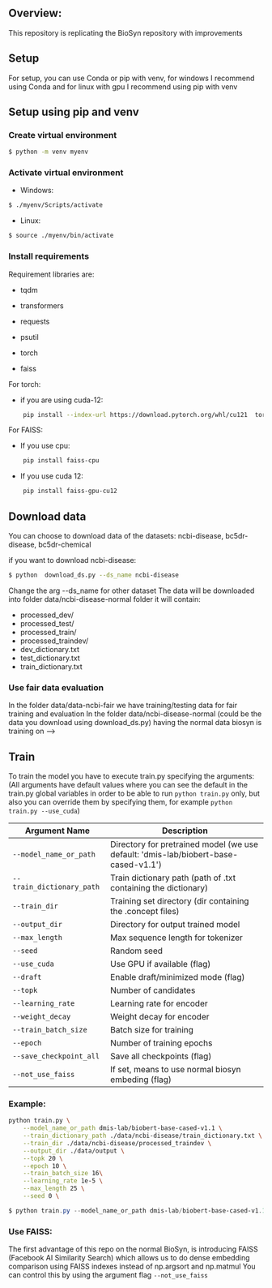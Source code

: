 ## Overview:
This repository is replicating the BioSyn repository with improvements

## Setup

For setup, you can use Conda or pip with venv, for windows I recommend using Conda and for linux with gpu I recommend using pip with venv 

## Setup using pip and venv

### Create virtual environment

```bash
$ python -m venv myenv
```

### Activate virtual environment 

- Windows:

```bash
$ ./myenv/Scripts/activate
```

- Linux:

```bash
$ source ./myenv/bin/activate
```

### Install requirements

Requirement libraries are:
- tqdm
- transformers
- requests
- psutil

- torch 
- faiss

For torch:
- if you are using cuda-12:
```bash
    pip install --index-url https://download.pytorch.org/whl/cu121  torch
```


For FAISS:
- If you use cpu:
```bash
    pip install faiss-cpu
```
- If you use cuda 12:
```bash
    pip install faiss-gpu-cu12
```






## Download data

You can choose to download data of the datasets:
ncbi-disease, bc5dr-disease, bc5dr-chemical

if you want to download ncbi-disease:
```bash
$ python  download_ds.py --ds_name ncbi-disease
```

Change the arg --ds_name for other dataset
The data will be downloaded into folder data/ncbi-disease-normal folder
it will contain:
- processed_dev/
- processed_test/
- processed_train/
- processed_traindev/
- dev_dictionary.txt
- test_dictionary.txt
- train_dictionary.txt

### Use fair data evaluation
In the folder data/data-ncbi-fair we have training/testing data for fair training and evaluation 
In the folder data/ncbi-disease-normal (could be the data you download using download_ds.py) having the normal data biosyn is training on -->


## Train

To train the model you have to execute train.py specifying the arguments:
(All arguments have default values where you can see the default in the train.py global variables in order to be able to run `python train.py` only, but also you can override them by specifying them, for example `python train.py --use_cuda`)


| Argument Name              | Description                         |
|----------------------------|-------------------------------------|
| `--model_name_or_path`     | Directory for pretrained model (we use default:  'dmis-lab/biobert-base-cased-v1.1')     |
| `--train_dictionary_path`  | Train dictionary path (path of .txt containing the dictionary)              |
| `--train_dir`              | Training set directory (dir containing the .concept files)              |
| `--output_dir`             | Directory for output trained model                |
| `--max_length`             | Max sequence length for tokenizer   |
| `--seed`                   | Random seed                         |
| `--use_cuda`               | Use GPU if available (flag)         |
| `--draft`                  | Enable draft/minimized mode (flag)  |
| `--topk`                   | Number of candidates                |
| `--learning_rate`          | Learning rate for encoder         |
| `--weight_decay`           | Weight decay for encoder          |
| `--train_batch_size`       | Batch size for training             |
| `--epoch`                  | Number of training epochs           |
| `--save_checkpoint_all`    | Save all checkpoints (flag)         |
| `--not_use_faiss`    | If set, means to use normal biosyn embeding (flag)         |



### Example:

```bash
python train.py \
    --model_name_or_path dmis-lab/biobert-base-cased-v1.1 \
    --train_dictionary_path ./data/ncbi-disease/train_dictionary.txt \
    --train_dir ./data/ncbi-disease/processed_traindev \
    --output_dir ./data/output \
    --topk 20 \
    --epoch 10 \
    --train_batch_size 16\
    --learning_rate 1e-5 \
    --max_length 25 \
    --seed 0 \
```

```powershell
$ python train.py --model_name_or_path dmis-lab/biobert-base-cased-v1.1 --train_dictionary_path ./data/ncbi-disease/train_dictionary.txt --train_dir ./data/ncbi-disease/processed_traindev --output_dir ./data/output --topk 20 --epoch 10 --train_batch_size 16 --learning_rate 1e-5 --max_length 25 --seed 0
```

### Use FAISS:
The first advantage of this repo on the normal BioSyn, is introducing FAISS (Facebook AI Similarity Search) which allows us to do dense embedding comparison using FAISS indexes instead of np.argsort and np.matmul
You can control this by using the argument flag `--not_use_faiss`

